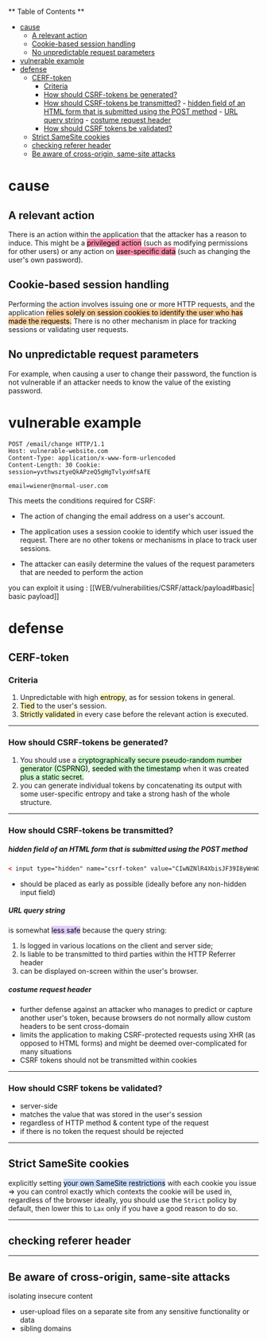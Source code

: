 
** Table of Contents **

- [cause](#cause)
	- [A relevant action](#A%20relevant%20action)
	- [Cookie-based session handling](#Cookie-based%20session%20handling)
	- [No unpredictable request parameters](#No%20unpredictable%20request%20parameters)
- [vulnerable example](#vulnerable%20example)
- [defense](#defense)
	- [CERF-token](#CERF-token)
		- [Criteria](#Criteria)
		- [How should CSRF-tokens be generated?](#How%20should%20CSRF-tokens%20be%20generated?)
		- [How should CSRF-tokens be transmitted?](#How%20should%20CSRF-tokens%20be%20transmitted?)
				- [hidden field of an HTML form that is submitted using the POST method](#hidden%20field%20of%20an%20HTML%20form%20that%20is%20submitted%20using%20the%20POST%20method)
				- [URL query string](#URL%20query%20string)
				- [costume request header](#costume%20request%20header)
		- [How should CSRF tokens be validated?](#How%20should%20CSRF%20tokens%20be%20validated?)
	- [Strict SameSite cookies](#Strict%20SameSite%20cookies)
	- [checking referer header](#checking%20referer%20header)
	- [Be aware of cross-origin, same-site attacks](#Be%20aware%20of%20cross-origin,%20same-site%20attacks)

# cause
## A relevant action

There is an action within the application that the attacker has a reason to induce. This might be a <mark style="background: #FF5582A6;">privileged action</mark> (such as modifying permissions for other users) or any action on <mark style="background: #FF5582A6;">user-specific data</mark> (such as changing the user's own password).

## Cookie-based session handling

Performing the action involves issuing one or more HTTP requests, and the application <mark style="background: #FFB86CA6;">relies solely on session cookies to identify the user who has made the requests.</mark> There is no other mechanism in place for tracking sessions or validating user requests.

## No unpredictable request parameters

For example, when causing a user to change their password, the function is not vulnerable if an attacker needs to know the value of the existing password.

# vulnerable example
```http
POST /email/change HTTP/1.1
Host: vulnerable-website.com
Content-Type: application/x-www-form-urlencoded 
Content-Length: 30 Cookie: 
session=yvthwsztyeQkAPzeQ5gHgTvlyxHfsAfE 

email=wiener@normal-user.com
```

This meets the conditions required for CSRF:

- The action of changing the email address on a user's account.
  
- The application uses a session cookie to identify which user issued the request. There are no other tokens or mechanisms in place to track user sessions.
  
- The attacker can easily determine the values of the request parameters that are needed to perform the action

you can exploit it using :
[[WEB/vulnerabilities/CSRF/attack/payload#basic| basic payload]]


# defense

## CERF-token

### Criteria

1) Unpredictable with high <mark style="background: #FFF3A3A6;">entropy</mark>, as for session tokens in general.
2) <mark style="background: #FFF3A3A6;">Tied</mark> to the user's session.
3) <mark style="background: #FFF3A3A6;"> Strictly validated </mark>in every case before the relevant action is executed.
---
### How should CSRF-tokens be generated?

1) You should use a <mark style="background: #BBFABBA6;">cryptographically secure pseudo-random number generator (CSPRNG)</mark>, <mark style="background: #BBFABBA6;">seeded with the timestamp</mark> when it was created <mark style="background: #BBFABBA6;">plus a static secret. </mark>
2) you can generate individual tokens by concatenating its output with some user-specific entropy and take a strong hash of the whole structure.
---
### How should CSRF-tokens be transmitted?

##### hidden field of an HTML form that is submitted using the POST method 

``` html
< input type="hidden" name="csrf-token" value="CIwNZNlR4XbisJF39I8yWnWX9wX4WFoz" />
```
 + should be placed as early as possible (ideally before any non-hidden input field)
  
##### URL query string

is somewhat <mark style="background: #D2B3FFA6;">less safe</mark> because the query string:
1) Is logged in various locations on the client and server side;
2) Is liable to be transmitted to third parties within the HTTP Referrer header
3) can be displayed on-screen within the user's browser.

##### costume request header
+ further defense against an attacker who manages to predict or capture another user's token, because browsers do not normally allow custom headers to be sent cross-domain
+ limits the application to making CSRF-protected requests using XHR (as opposed to HTML forms) and might be deemed over-complicated for many situations
+ CSRF tokens should not be transmitted within cookies


---
### How should CSRF tokens be validated?

- server-side 
- matches the value that was stored in the user's session
- regardless of HTTP method & content type of the request
- if there is no token the request should be rejected

---
## Strict SameSite cookies

explicitly setting <mark style="background: #ADCCFFA6;">your own SameSite restrictions</mark> with each cookie you issue => you can control exactly which contexts the cookie will be used in, regardless of the browser
ideally, you should use the `Strict` policy by default, then lower this to `Lax` only if you have a good reason to do so.

---
## checking referer header
---
## Be aware of cross-origin, same-site attacks

isolating insecure content 
- user-upload files on a separate site from any sensitive functionality or data
- sibling domains

